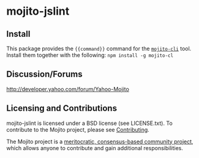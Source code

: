 mojito-jslint
==========
<!-- [![Build Status](https://travis-ci.org/yahoo/{{name}}.png)](https://travis-ci.org/yahoo/{{name}}) -->

Install
-------
This package provides the `{{command}}` command for the [`mojito-cli`](https://github.com/yahoo/mojito-cli) tool.
Install them together with the following: `npm install -g mojito-cl`

Discussion/Forums
-----------------

http://developer.yahoo.com/forum/Yahoo-Mojito

Licensing and Contributions
---------------------------

mojito-jslint is licensed under a BSD license (see LICENSE.txt). To contribute to the Mojito project, please 
see [Contributing](https://github.com/yahoo/mojito/wiki/Contributing-Code-to-Mojito).

The Mojito project is a [meritocratic, consensus-based community project](https://github.com/yahoo/mojito/wiki/Governance-Model),
which allows anyone to contribute and gain additional responsibilities.
